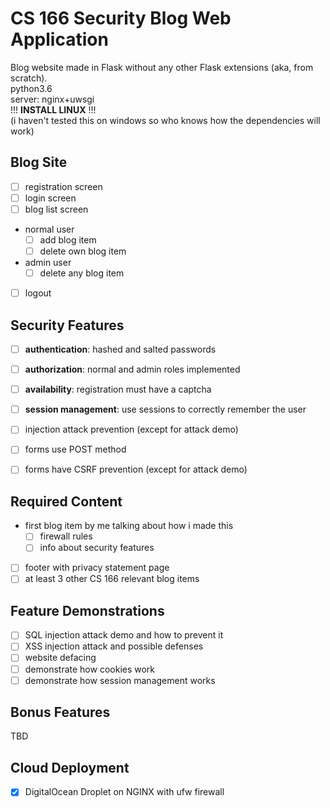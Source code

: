 CS 166 Security Blog Web Application
====================================

Blog website made in Flask without any other Flask extensions (aka, from scratch).<br/>
python3.6<br/>
server: nginx+uwsgi<br/>
!!! **INSTALL LINUX** !!!<br/>
(i haven't tested this on windows so who knows how the dependencies will work)<br/>

Blog Site
---------
- [ ] registration screen
- [ ] login screen
- [ ] blog list screen
- normal user
    - [ ] add blog item
    - [ ] delete own blog item
- admin user
    - [ ] delete any blog item
- [ ] logout

Security Features
-----------------
- [ ] **authentication**: hashed and salted passwords
- [ ] **authorization**: normal and admin roles implemented
- [ ] **availability**: registration must have a captcha
- [ ] **session management**: use sessions to correctly remember the user
- [ ] injection attack prevention (except for attack demo)
- [ ] forms use POST method
- [ ] forms have CSRF prevention (except for attack demo)


Required Content
----------------
- first blog item by me talking about how i made this
    - [ ] firewall rules
    - [ ] info about security features
- [ ] footer with privacy statement page
- [ ] at least 3 other CS 166 relevant blog items

Feature Demonstrations
----------------------
- [ ] SQL injection attack demo and how to prevent it
- [ ] XSS injection attack and possible defenses
- [ ] website defacing
- [ ] demonstrate how cookies work
- [ ] demonstrate how session management works
 
Bonus Features
--------------
TBD


Cloud Deployment
---------------
- [X] DigitalOcean Droplet on NGINX with ufw firewall
